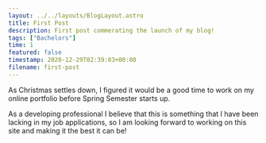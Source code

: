 ```yaml
---
layout: ../../layouts/BlogLayout.astro
title: First Post
description: First post commerating the launch of my blog!
tags: ["Bachelors"]
time: 1
featured: false
timestamp: 2020-12-29T02:39:03+00:00
filename: first-post
---
```


As Christmas settles down, I figured it would be a good time to work on my online portfolio before Spring Semester starts up.

As a developing professional I believe that this is something that I have been lacking in my job applications, so I am looking forward to working on this site and making it the best it can be!
